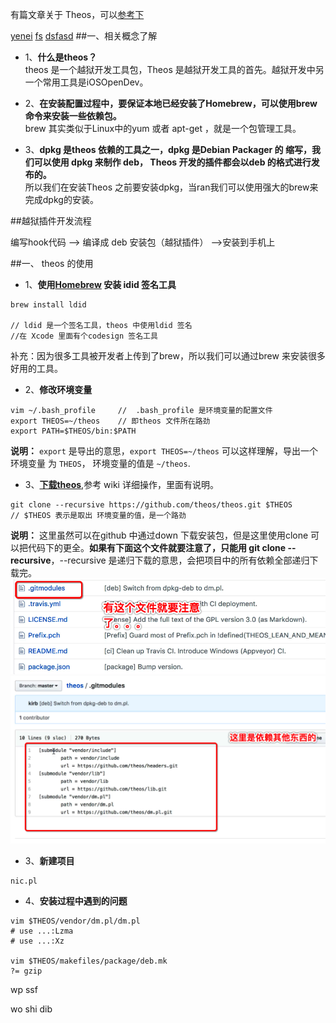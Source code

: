 有篇文章关于 Theos，可以[参考下](https://www.jianshu.com/p/307243ea40e4)

[yenei](#bottom)
[fs](#jump)
<a href=#jump>dsfasd</a>
##一、相关概念了解

- 1、**什么是theos？**<br>theos 是一个越狱开发工具包，Theos 是越狱开发工具的首先。越狱开发中另一个常用工具是iOSOpenDev。

- 2、**在安装配置过程中，要保证本地已经安装了Homebrew，可以使用brew 命令来安装一些依赖包。**<br> brew 其实类似于Linux中的yum 或者 apt-get ，就是一个包管理工具。


- 3、**dpkg 是theos 依赖的工具之一，dpkg 是Debian Packager 的 缩写，我们可以使用 dpkg 来制作 deb， Theos  开发的插件都会以deb 的格式进行发布的。**<br>所以我们在安装Theos 之前要安装dpkg，当ran我们可以使用强大的brew来完成dpkg的安装。


##越狱插件开发流程

编写hook代码 --> 编译成 deb 安装包（越狱插件） -->安装到手机上



##一、 theos 的使用

- 1、**使用[Homebrew](https://brew.sh/index_zh-cn.html) 安装 idid 签名工具**

```
brew install ldid  

// ldid 是一个签名工具，theos 中使用ldid 签名
//在 Xcode 里面有个codesign 签名工具
```
补充：因为很多工具被开发者上传到了brew，所以我们可以通过brew 来安装很多好用的工具。


- 2、**修改环境变量**
```
vim ~/.bash_profile     //  .bash_profile 是环境变量的配置文件
export THEOS=~/theos    // 即theos 文件所在路劲
export PATH=$THEOS/bin:$PATH
```
**说明：** `export` 是导出的意思，`export THEOS=~/theos` 可以这样理解，导出一个环境变量 为  `THEOS`， 环境变量的值是 `~/theos`.


- 3、**[下载theos](https://github.com/theos/theos/wiki)**,参考 wiki 详细操作，里面有说明。
```
git clone --recursive https://github.com/theos/theos.git $THEOS
// $THEOS 表示是取出 环境变量的值，是一个路劲
```
**说明：** 这里虽然可以在github 中通过down 下载安装包，但是这里使用clone 可以把代码下的更全。**如果有下面这个文件就要注意了，只能用 git clone --recursive**，--recursive 是递归下载的意思，会把项目中的所有依赖全部递归下载完。 
![](/assets/Snip20180602_1.png)<br>
![](/assets/Snip20180602_2.png)

- 3、**新建项目**
```
nic.pl
```



- 4、**安装过程中遇到的问题**
```
vim $THEOS/vendor/dm.pl/dm.pl
# use ...:Lzma
# use ...:Xz

vim $THEOS/makefiles/package/deb.mk
?= gzip
```

<span id=jump>wp ssf </span>
<p id="bottom">wo shi dib </p>



